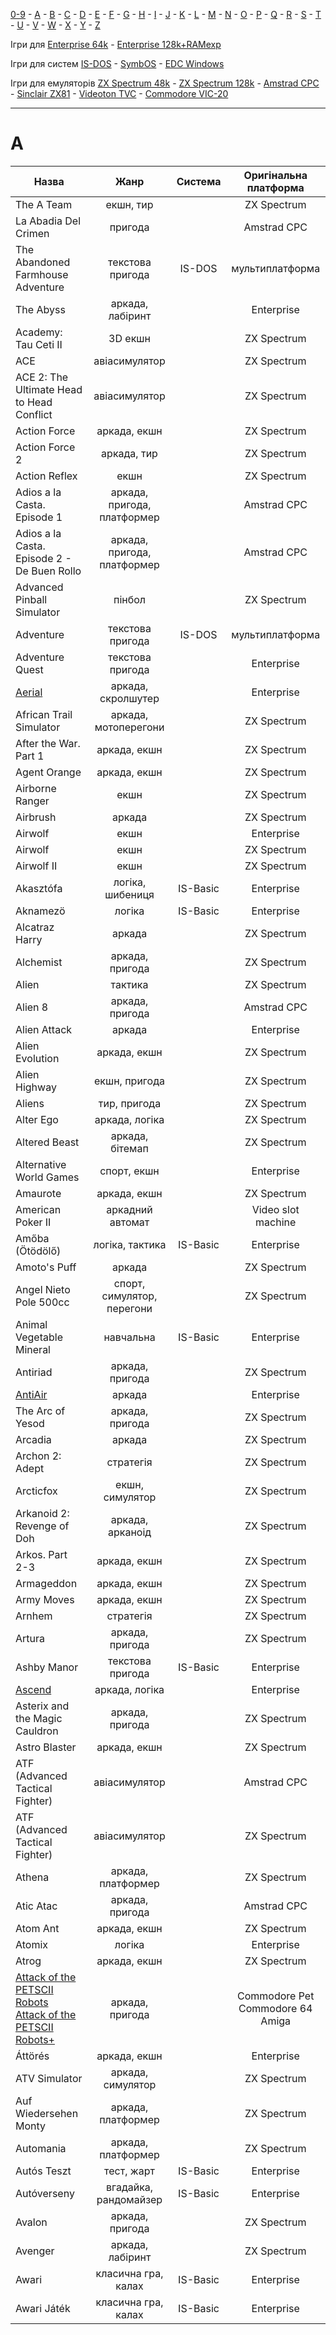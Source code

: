 [0-9](../0/games-0.md) - [A](../a/games-a.md) - [B](../b/games-b.md) - [C](../c/games-c.md) - [D](../d/games-d.md) - [E](../e/games-e.md) - [F](../f/games-f.md) - [G](../g/games-g.md) - [H](../h/games-h.md) - [I](../i/games-i.md) - [J](../j/games-j.md) - [K](../k/games-k.md) - [L](../l/games-l.md) - [M](../m/games-m.md) - [N](../n/games-n.md) - [O](../o/games-o.md) - [P](../p/games-p.md) - [Q](../q/games-q.md) - [R](../r/games-r.md) - [S](../s/games-s.md) - [T](../t/games-t.md) - [U](../u/games-u.md) - [V](../v/games-v.md) - [W](../w/games-w.md) - [X](../x/games-x.md) - [Y](../y/games-y.md) - [Z](../z/games-z.md)

Ігри для [Enterprise 64k](../games-ep64.md) - [Enterprise 128k+RAMexp](../games-epramexp.md)

Ігри для систем [IS-DOS](../games-is-dos.md) - [SymbOS](../games-symbos.md) - [EDC Windows](../games-edcw.md)

Ігри для емуляторів [ZX Spectrum 48k](zxemu/games-zx48.md) - [ZX Spectrum 128k](zxemu/games-zx128.md) - [Amstrad CPC](cpcemu/games-cpc.md) - [Sinclair ZX81](zx81emu/games-zx81.md) - [Videoton TVC](tvcemu/games-tvc.md) - [Commodore VIC-20](vic20emu/games-vic20.md)

----------

# A #

| Назва                                                                                 |            Жанр             | Система  |         Оригінальна платформа          |
| ------------------------------------------------------------------------------------- |:---------------------------:|:--------:|:--------------------------------------:|
| The A Team                                                                            |          екшн, тир          |          |              ZX Spectrum               |
| La Abadia Del Crimen                                                                  |           пригода           |          |              Amstrad CPC               |
| The Abandoned Farmhouse Adventure                                                     |      текстова пригода       |  IS-DOS  |            мультиплатформа             |
| The Abyss                                                                             |      аркада, лабіринт       |          |               Enterprise               |
| Academy: Tau Ceti II                                                                  |           3D екшн           |          |              ZX Spectrum               |
| ACE                                                                                   |        авіасимулятор        |          |              ZX Spectrum               |
| ACE 2: The Ultimate Head to Head Conflict                                             |        авіасимулятор        |          |              ZX Spectrum               |
| Action Force                                                                          |        аркада, екшн         |          |              ZX Spectrum               |
| Action Force 2                                                                        |         аркада, тир         |          |              ZX Spectrum               |
| Action Reflex                                                                         |            екшн             |          |              ZX Spectrum               |
| Adios a la Casta. Episode 1                                                           | аркада, пригода, платформер |          |              Amstrad CPC               |
| Adios a la Casta. Episode 2 - De Buen Rollo                                           | аркада, пригода, платформер |          |              Amstrad CPC               |
| Advanced Pinball Simulator                                                            |           пінбол            |          |              ZX Spectrum               |
| Adventure                                                                             |      текстова пригода       |  IS-DOS  |            мультиплатформа             |
| Adventure Quest                                                                       |      текстова пригода       |          |               Enterprise               |
| [Aerial](sg-aerial.md)                                                                |     аркада, скролшутер      |          |               Enterprise               |
| African Trail Simulator                                                               |    аркада, мотоперегони     |          |              ZX Spectrum               |
| After the War. Part 1                                                                 |        аркада, екшн         |          |              ZX Spectrum               |
| Agent Orange                                                                          |        аркада, екшн         |          |              ZX Spectrum               |
| Airborne Ranger                                                                       |            екшн             |          |              ZX Spectrum               |
| Airbrush                                                                              |           аркада            |          |              ZX Spectrum               |
| Airwolf                                                                               |            екшн             |          |               Enterprise               |
| Airwolf                                                                               |            екшн             |          |              ZX Spectrum               |
| Airwolf II                                                                            |            екшн             |          |              ZX Spectrum               |
| Akasztófa                                                                             |      логіка, шибениця       | IS-Basic |               Enterprise               |
| Aknamezö                                                                              |           логіка            | IS-Basic |               Enterprise               |
| Alcatraz Harry                                                                        |           аркада            |          |              ZX Spectrum               |
| Alchemist                                                                             |       аркада, пригода       |          |              ZX Spectrum               |
| Alien                                                                                 |           тактика           |          |              ZX Spectrum               |
| Alien 8                                                                               |       аркада, пригода       |          |              Amstrad CPC               |
| Alien Attack                                                                          |           аркада            |          |               Enterprise               |
| Alien Evolution                                                                       |        аркада, екшн         |          |              ZX Spectrum               |
| Alien Highway                                                                         |        екшн, пригода        |          |              ZX Spectrum               |
| Aliens                                                                                |        тир, пригода         |          |              ZX Spectrum               |
| Alter Ego                                                                             |       аркада, логіка        |          |              ZX Spectrum               |
| Altered Beast                                                                         |       аркада, бітемап       |          |              ZX Spectrum               |
| Alternative World Games                                                               |         спорт, екшн         |          |               Enterprise               |
| Amaurote                                                                              |        аркада, екшн         |          |              ZX Spectrum               |
| American Poker II                                                                     |      аркадний автомат       |          |           Video slot machine           |
| Amőba (Ötödölő)                                                                       |       логіка, тактика       | IS-Basic |               Enterprise               |
| Amoto's Puff                                                                          |           аркада            |          |              ZX Spectrum               |
| Angel Nieto Pole 500cc                                                                | спорт, симулятор, перегони  |          |              ZX Spectrum               |
| Animal Vegetable Mineral                                                              |          навчальна          | IS-Basic |               Enterprise               |
| Antiriad                                                                              |       аркада, пригода       |          |              ZX Spectrum               |
| [AntiAir](sg-antiair.md)                                                                    |       аркада       |          |              Enterprise               |
| The Arc of Yesod                                                                      |       аркада, пригода       |          |              ZX Spectrum               |
| Arcadia                                                                               |           аркада            |          |              ZX Spectrum               |
| Archon 2: Adept                                                                       |          стратегія          |          |              ZX Spectrum               |
| Arcticfox                                                                             |       екшн, симулятор       |          |              ZX Spectrum               |
| Arkanoid 2: Revenge of Doh                                                            |      аркада, арканоід       |          |              ZX Spectrum               |
| Arkos. Part 2-3                                                                       |        аркада, екшн         |          |              ZX Spectrum               |
| Armageddon                                                                            |        аркада, екшн         |          |              ZX Spectrum               |
| Army Moves                                                                            |        аркада, екшн         |          |              ZX Spectrum               |
| Arnhem                                                                                |          стратегія          |          |              ZX Spectrum               |
| Artura                                                                                |       аркада, пригода       |          |              ZX Spectrum               |
| Ashby Manor                                                                           |      текстова пригода       | IS-Basic |               Enterprise               |
| [Ascend](sg-ascend.md)                                                                           |      аркада, логiка       | |               Enterprise               |
| Asterix and the Magic Cauldron                                                        |       аркада, пригода       |          |              ZX Spectrum               |
| Astro Blaster                                                                         |        аркада, екшн         |          |              ZX Spectrum               |
| ATF (Advanced Tactical Fighter)                                                       |        авіасимулятор        |          |              Amstrad CPC               |
| ATF (Advanced Tactical Fighter)                                                       |        авіасимулятор        |          |              ZX Spectrum               |
| Athena                                                                                |     аркада, платформер      |          |              ZX Spectrum               |
| Atic Atac                                                                             |       аркада, пригода       |          |              Amstrad CPC               |
| Atom Ant                                                                              |        аркада, екшн         |          |              ZX Spectrum               |
| Atomix                                                                                |           логіка            |          |               Enterprise               |
| Atrog                                                                                 |        аркада, екшн         |          |              ZX Spectrum               |
| [Attack of the PETSCII Robots<br>Attack of the PETSCII Robots+](sg-petscii-robots.md) |       аркада, пригода       |          | Commodore Pet<br>Commodore 64<br>Amiga |
| Áttörés                                                                               |        аркада, екшн         |          |               Enterprise               |
| ATV Simulator                                                                         |      аркада, симулятор      |          |              ZX Spectrum               |
| Auf Wiedersehen Monty                                                                 |     аркада, платформер      |          |              ZX Spectrum               |
| Automania                                                                             |     аркада, платформер      |          |              ZX Spectrum               |
| Autós Teszt                                                                           |         тест, жарт          | IS-Basic |               Enterprise               |
| Autóverseny                                                                           |    вгадайка, рандомайзер    | IS-Basic |               Enterprise               |
| Avalon                                                                                |       аркада, пригода       |          |              ZX Spectrum               |
| Avenger                                                                               |      аркада, лабіринт       |          |              ZX Spectrum               |
| Awari                                                                                 |     класична гра, калах     | IS-Basic |               Enterprise               |
| Awari Játék                                                                           |     класична гра, калах     | IS-Basic |               Enterprise               |

[//]: # (bad conversions:)
[//]: # (|Afterburner|авіасимулятор||ZX Spectrum)
[//]: # (|Ant-Attack||IS-Basic| Enterprise)
[//]: # (|Archon 1: The Light and the Dark|стратегія||ZX Spectrum  )
[//]: # (|Artax Cimlap|аркада, пригода|IS-Basic|Enterprise  )
